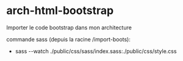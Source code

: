 # arch-html-bootstrap

Importer le code bootstrap dans mon architecture

commande sass (depuis la racine /import-boots):
  - sass --watch ./public/css/sass/index.sass:./public/css/style.css